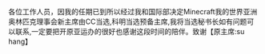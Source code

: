 各位工作人员，因我的任期已到所以经过我和国际部决定Minecraft我的世界亚洲奥林匹克理事会新主席由CC当选,科明当选预备主席,我将当选秘书长如有问题可以联系,一定要把开原亚运办的很好也感谢这段时间的陪伴。致谢【原主席:su hang】